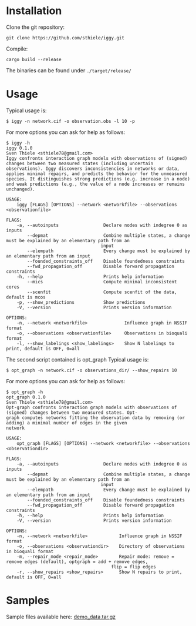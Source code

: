 # Installation


Clone the git repository:

	git clone https://github.com/sthiele/iggy.git


Compile:

	cargo build --release

The binaries can be found under `./target/release/`


# Usage

Typical usage is:

	$ iggy -n network.cif -o observation.obs -l 10 -p

For more options you can ask for help as follows:

	$ iggy -h
	iggy 0.1.0
	Sven Thiele <sthiele78@gmail.com>
	Iggy confronts interaction graph models with observations of (signed) changes between two measured states (including uncertain observations). Iggy discovers inconsistencies in networks or data, applies minimal repairs, and predicts the behavior for the unmeasured species. It distinguishes strong predictions (e.g. increase in a node) and weak predictions (e.g., the value of a node increases or remains unchanged).

	USAGE:
		iggy [FLAGS] [OPTIONS] --network <networkfile> --observations <observationfile>

	FLAGS:
		-a, --autoinputs                 Declare nodes with indegree 0 as inputs
			--depmat                     Combine multiple states, a change must be explained by an elementary path from an
										input
			--elempath                   Every change must be explained by an elementary path from an input
			--founded_constraints_off    Disable foundedness constraints
			--fwd_propagation_off        Disable forward propagation constraints
		-h, --help                       Prints help information
			--mics                       Compute minimal inconsistent cores
			--scenfit                    Compute scenfit of the data, default is mcos
		-p, --show_predictions           Show predictions
		-V, --version                    Prints version information

	OPTIONS:
		-n, --network <networkfile>              Influence graph in NSSIF format
		-o, --observations <observationfile>     Observations in bioquali format
		-l, --show_labelings <show_labelings>    Show N labelings to print, default is OFF, 0=all


The second script contained is opt_graph
Typical usage is:

	$ opt_graph -n network.cif -o observations_dir/ --show_repairs 10

For more options you can ask for help as follows:

	$ opt_graph -h
	opt_graph 0.1.0
	Sven Thiele <sthiele78@gmail.com>
	Opt-graph confronts interaction graph models with observations of (signed) changes between two measured states. Opt-
	graph computes networks fitting the observation data by removing (or adding) a minimal number of edges in the given
	network

	USAGE:
		opt_graph [FLAGS] [OPTIONS] --network <networkfile> --observations <observationdir>

	FLAGS:
		-a, --autoinputs                 Declare nodes with indegree 0 as inputs
			--depmat                     Combine multiple states, a change must be explained by an elementary path from an
										input
			--elempath                   Every change must be explained by an elementary path from an input
			--founded_constraints_off    Disable foundedness constraints
			--fwd_propagation_off        Disable forward propagation constraints
		-h, --help                       Prints help information
		-V, --version                    Prints version information

	OPTIONS:
		-n, --network <networkfile>            Influence graph in NSSIF format
		-o, --observations <observationdir>    Directory of observations in bioquali format
		-m, --repair_mode <repair_mode>        Repair mode: remove = remove edges (default), optgraph = add + remove edges,
											flip = flip edges
		-r, --show_repairs <show_repairs>      Show N repairs to print, default is OFF, 0=all



# Samples

Sample files available here: [demo_data.tar.gz](https://bioasp.github.io/iggy/downloads/demo_data.tar.gz)
